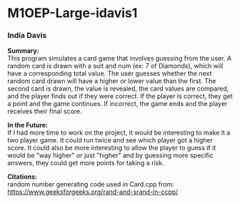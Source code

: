 # M1OEP-Large-idavis1

### **India Davis**

**Summary:** \
This program simulates a card game that involves guessing from the user.
A random card is drawn with a suit and num (ex: 7 of Diamonds), which will have a corresponding total value.
The user guesses whether the next random card drawn will have a higher or lower value than the first.
The second card is drawn, the value is revealed, the card values are compared,
and the player finds out if they were correct.
If the player is correct, they get a point and the game continues.
If incorrect, the game ends and the player receives their final score.

**In the Future:** \
If I had more time to work on the project, it would be interesting to make it a two player game.
It could run twice and see which player got a higher score. 
It could also be more interesting to allow the player to guess if it would be "way higher" or just "higher"
and by guessing more specific answers, they could get more points for taking a risk.

**Citations:** \
random number generating code used in Card.cpp from: \
https://www.geeksforgeeks.org/rand-and-srand-in-ccpp/ 
